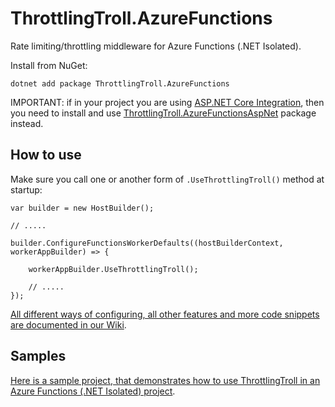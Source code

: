 # ThrottlingTroll.AzureFunctions

Rate limiting/throttling middleware for Azure Functions (.NET Isolated).

Install from NuGet:
```
dotnet add package ThrottlingTroll.AzureFunctions
```

IMPORTANT: if in your project you are using [ASP.NET Core Integration](https://learn.microsoft.com/en-us/azure/azure-functions/dotnet-isolated-process-guide#aspnet-core-integration), then you need to install and use [ThrottlingTroll.AzureFunctionsAspNet](https://github.com/ThrottlingTroll/ThrottlingTroll/tree/main/ThrottlingTroll.AzureFunctionsAspNet#throttlingtrollazurefunctionsaspnet) package instead.

## How to use

Make sure you call one or another form of `.UseThrottlingTroll()` method at startup:
```
var builder = new HostBuilder();

// .....

builder.ConfigureFunctionsWorkerDefaults((hostBuilderContext, workerAppBuilder) => {

    workerAppBuilder.UseThrottlingTroll();

    // .....
});
```

[All different ways of configuring, all other features and more code snippets are documented in our Wiki](https://github.com/ThrottlingTroll/ThrottlingTroll/wiki).


## Samples

[Here is a sample project, that demonstrates how to use ThrottlingTroll in an Azure Functions (.NET Isolated) project](https://github.com/ThrottlingTroll/ThrottlingTroll-AzureFunctions-Samples/tree/main/ThrottlingTrollSampleFunction).
